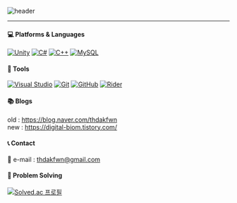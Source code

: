 
![header](https://capsule-render.vercel.app/api?type=waving&animation=fadeIn&&color=gradient&customColorList=13&height=150&section=header&text=WM_K's%20Github&fontSize=35)

***

#### 💻 Platforms & Languages 

[![Unity](https://img.shields.io/badge/-Unity-000000?style=flat&logo=unity&logoColor=white)]()
[![C#](https://img.shields.io/badge/-C%23-239120?style=flat&logo=c-sharp&logoColor=white)]()
[![C++](https://img.shields.io/badge/-C%2B%2B-00599C?style=flat&logo=c%2B%2B&logoColor=white)]()
[![MySQL](https://img.shields.io/badge/-MySQL-4479A1?style=flat&logo=mysql&logoColor=white)]()

#### 🔨 Tools

[![Visual Studio](https://img.shields.io/badge/-Visual%20Studio-5C2D91?style=flat&logo=visual%20studio&logoColor=white)]()
[![Git](https://img.shields.io/badge/-Git-F05032?style=flat&logo=git&logoColor=white)]()
[![GitHub](https://img.shields.io/badge/-GitHub-181717?style=flat&logo=github&logoColor=white)]()
[![Rider](https://img.shields.io/badge/-Rider-000000?style=flat&logo=rider&logoColor=white)]()


#### 📚 Blogs  

old : https://blog.naver.com/thdakfwn  
new : https://digital-biom.tistory.com/

#### 📞 Contact

📧 e-mail : thdakfwn@gmail.com


#### 🧩 Problem Solving

[![Solved.ac
프로필](http://mazassumnida.wtf/api/v2/generate_badge?boj=wm_k)](https://solved.ac/wm_k)

